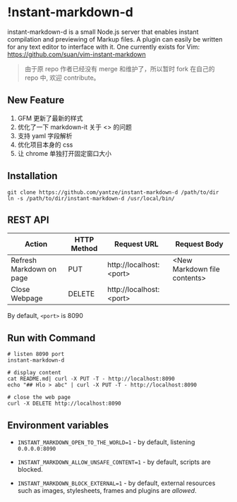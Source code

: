 !nstant-markdown-d
================
instant-markdown-d is a small Node.js server that enables instant compilation and previewing of Markup files. A plugin can easily be written for any text editor to interface with it. One currently exists for Vim: https://github.com/suan/vim-instant-markdown

> 由于原 repo 作者已经没有 merge 和维护了，所以暂时 fork 在自己的 repo 中, 欢迎 contribute。

New Feature
-------
1. GFM 更新了最新的样式
2. 优化了一下 markdown-it 关于 <> 的问题
3. 支持 yaml 字段解析
4. 优化项目本身的 css
5. 让 chrome 单独打开固定窗口大小

Installation
------------
```
git clone https://github.com/yantze/instant-markdown-d /path/to/dir
ln -s /path/to/dir/instant-markdown-d /usr/local/bin/
```

REST API
--------
| Action           | HTTP Method | Request URL               | Request Body |
|---------------------|-------------|---------------------------|--------------------|
| Refresh Markdown on page | PUT        | http://localhost:\<port\> | \<New Markdown file contents\> |
| Close Webpage    | DELETE      | http://localhost:\<port\> | |
By default, `<port>` is 8090

Run with Command
----------------
```
# listen 8090 port
instant-markdown-d

# display content
cat README.md| curl -X PUT -T - http://localhost:8090
echo "## Hlo > abc" | curl -X PUT -T - http://localhost:8090

# close the web page
curl -X DELETE http://localhost:8090
```

Environment variables
---------------------

* `INSTANT_MARKDOWN_OPEN_TO_THE_WORLD=1` - by default, listening `0.0.0.0:8090`

* `INSTANT_MARKDOWN_ALLOW_UNSAFE_CONTENT=1` - by default, scripts are blocked.


* `INSTANT_MARKDOWN_BLOCK_EXTERNAL=1` - by default, external resources such as
  images, stylesheets, frames and plugins are *allowed*.
